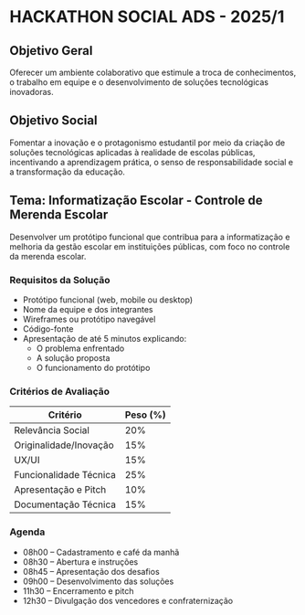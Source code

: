 # HACKATHON SOCIAL ADS - 2025/1

## Objetivo Geral
Oferecer um ambiente colaborativo que estimule a troca de conhecimentos, o trabalho em equipe e o desenvolvimento de soluções tecnológicas inovadoras.

## Objetivo Social
Fomentar a inovação e o protagonismo estudantil por meio da criação de soluções tecnológicas aplicadas à realidade de escolas públicas, incentivando a aprendizagem prática, o senso de responsabilidade social e a transformação da educação.

## Tema: Informatização Escolar - Controle de Merenda Escolar
Desenvolver um protótipo funcional que contribua para a informatização e melhoria da gestão escolar em instituições públicas, com foco no controle da merenda escolar.

### Requisitos da Solução
- Protótipo funcional (web, mobile ou desktop)
- Nome da equipe e dos integrantes
- Wireframes ou protótipo navegável
- Código-fonte
- Apresentação de até 5 minutos explicando:
  - O problema enfrentado
  - A solução proposta
  - O funcionamento do protótipo

### Critérios de Avaliação
| Critério                       | Peso (%) |
|-------------------------------|----------|
| Relevância Social             | 20%      |
| Originalidade/Inovação        | 15%      |
| UX/UI                         | 15%      |
| Funcionalidade Técnica        | 25%      |
| Apresentação e Pitch          | 10%      |
| Documentação Técnica          | 15%      |

### Agenda
- 08h00 – Cadastramento e café da manhã
- 08h30 – Abertura e instruções
- 08h45 – Apresentação dos desafios
- 09h00 – Desenvolvimento das soluções
- 11h30 – Encerramento e pitch
- 12h30 – Divulgação dos vencedores e confraternização
